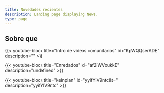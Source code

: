 ```yaml
---
title: Novedades recientes
description: Landing page displaying News.
type: page
---
```

## Sobre que


{{< youtube-block title="Intro de videos comunitarios" id="KpWQQserADE" description="" >}}

{{< youtube-block title="Enredados" id="af2iWVxukkE" description="undefined" >}}

{{< youtube-block title="keinplan" id="yyifYlV9ntc&t=" description="yyifYlV9ntc" >}}
